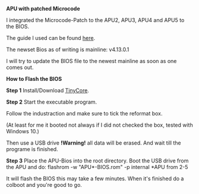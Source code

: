 **APU with patched Microcode**

I integrated the Microcode-Patch to the APU2, APU3, APU4 and APU5 to the BIOS.

The guide I used can be found [here](https://github.com/pcengines/apu2-documentation/blob/master/docs/microcode_patching.md).


The newset Bios as of writing is mainline: v4.13.0.1

I will try to update the BIOS file to the newest mainline as soon as one comes out.


**How to Flash the BIOS**

**Step 1**
Install/Download [TinyCore](https://www.pcengines.ch/tinycore.htm).

**Step 2**
Start the executable program.

Follow the industraction and make sure to tick the reformat box.

(At least for me it booted not always if I did not checked the box, tested with Windows 10.)

Then use a USB drive **!Warning!** all data will be erased.
And wait till the programe is finished.

**Step 3**
Place the APU-Bios into the root directory.
Boot the USB drive from the APU and do:
flashrom -w "APU*-BIOS.rom" -p internal 
*APU from 2-5

It will flash the BIOS this may take a few minutes.
When it's finished do a colboot and you're good to go.
